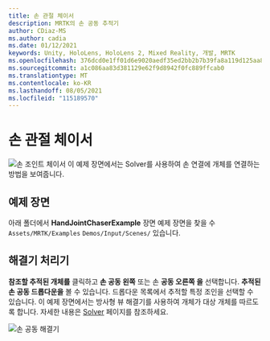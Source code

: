 ```yaml
---
title: 손 관절 체이서
description: MRTK의 손 공동 추적기
author: CDiaz-MS
ms.author: cadia
ms.date: 01/12/2021
keywords: Unity, HoloLens, HoloLens 2, Mixed Reality, 개발, MRTK
ms.openlocfilehash: 376dcd0e1ff01d6e9020aedf35ed2bb2b7b39fa8a119d125aa8c3a96bf0024fe
ms.sourcegitcommit: a1c086aa83d381129e62f9d8942f0fc889ffcab0
ms.translationtype: MT
ms.contentlocale: ko-KR
ms.lasthandoff: 08/05/2021
ms.locfileid: "115189570"
---
```

# <a name="hand-joint-chaser"></a>손 관절 체이서

![손 조인트 체이서 ](../images/hand-joint-chaser/MRTK_HandJointChaser_Main.jpg) 이 예제 장면에서는 Solver를 사용하여 손 연결에 개체를 연결하는 방법을 보여줍니다.

## <a name="example-scene"></a>예제 장면

아래 폴더에서 **HandJointChaserExample** 장면 예제 장면을 찾을 수 `Assets/MRTK/Examples` `Demos/Input/Scenes/` 있습니다.

## <a name="solver-handler"></a>해결기 처리기

**참조할 추적된 개체를** 클릭하고 **손 공동 왼쪽** 또는 손 **공동 오른쪽 을** 선택합니다. **추적된 손 공동 드롭다운을** 볼 수 있습니다. 드롭다운 목록에서 추적할 특정 조인을 선택할 수 있습니다. 이 예제 장면에서는 방사형 뷰 해결기를 사용하여 개체가 대상 개체를 따르도록 합니다. 자세한 내용은 [Solver](../ux-building-blocks/solvers/solver.md) 페이지를 참조하세요.

![손 공동 해결기](../images/hand-joint-chaser/MRTK_Solver_HandJoint.jpg)
